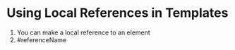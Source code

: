 # Using Local References in Templates
01. You can make a local reference to an element
02. #referenceName